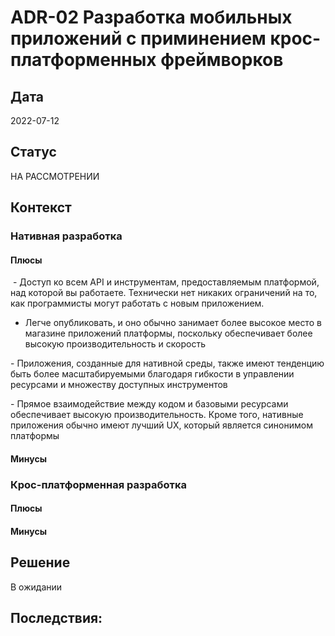 # ADR-02 Разработка мобильных приложений с приминением крос-платформенных фреймворков

## Дата
2022-07-12

## Статус
НА РАССМОТРЕНИИ

## Контекст

### Нативная разработка

#### Плюсы
‍
‍- Доступ ко всем API и инструментам, предоставляемым платформой, над которой вы работаете. Технически нет никаких ограничений на то, как программисты могут работать с новым приложением. 

- Легче опубликовать, и оно обычно занимает более высокое место в магазине приложений платформы, поскольку обеспечивает более высокую производительность и скорость

‍- Приложения, созданные для нативной среды, также имеют тенденцию быть более масштабируемыми благодаря гибкости в управлении ресурсами и множеству доступных инструментов

‍- Прямое взаимодействие между кодом и базовыми ресурсами обеспечивает высокую производительность. Кроме того, нативные приложения обычно имеют лучший UX, который является синонимом платформы

#### Минусы

### Крос-платформенная разработка

#### Плюсы
#### Минусы

## Решение
В ожидании

## Последствия:

